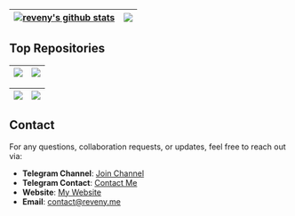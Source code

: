 
| <a href="https://github.com/reveny"><img align="center" src="https://github-readme-stats-rho-lilac-21.vercel.app/api?username=reveny&show_icons=true&theme=github_dark&hide_border=true" alt="reveny's github stats" /></a> | <a href="https://github.com/reveny"><img align="center" src="https://github-readme-stats-rho-lilac-21.vercel.app/api/top-langs/?username=reveny&layout=compact&theme=github_dark&hide_border=true&hide=TeX" /></a> |
| ------------- | ------------- |

## Top Repositories

| <a href="https://github.com/reveny/Android-DLL-Injector"><img align="center" src="https://github-readme-stats-rho-lilac-21.vercel.app/api/pin/?username=reveny&repo=Android-DLL-Injector&theme=github_dark&hide_border=true" /></a> | <a href="https://github.com/reveny/Android-Ptrace-Injector"><img align="center" src="https://github-readme-stats-rho-lilac-21.vercel.app/api/pin/?username=reveny&repo=Android-Ptrace-Injector&theme=github_dark&hide_border=true" /></a> |
| ------------- | ------------- |

| <a href="https://github.com/reveny/Android-Native-Import-Hide"><img align="center" src="https://github-readme-stats-rho-lilac-21.vercel.app/api/pin/?username=reveny&repo=Android-Native-Import-Hide&theme=github_dark&hide_border=true" /></a> | <a href="https://github.com/reveny/Android-Native-Root-Detector"><img align="center" src="https://github-readme-stats-rho-lilac-21.vercel.app/api/pin/?username=reveny&repo=Android-Native-Root-Detector&theme=github_dark&hide_border=true" /></a> |
| ------------- | ------------- |

## Contact
For any questions, collaboration requests, or updates, feel free to reach out via:
- **Telegram Channel**: [Join Channel](https://t.me/reveny1) <br>
- **Telegram Contact**: [Contact Me](https://t.me/revenyy) <br>
- **Website**: [My Website](https://reveny.me) <br>
- **Email**: [contact@reveny.me](mailto:contact@reveny.me) <br>

